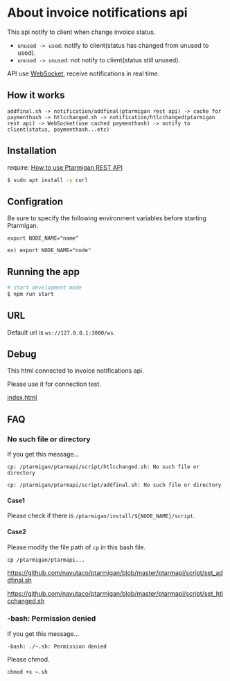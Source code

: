 # About invoice notifications api

This api notify to client when change invoice status.

- `unused -> used`: notify to client(status has changed from unused to used).
- `unused -> unused`: not notify to client(status still unused).

API use [WebSocket](https://developer.mozilla.org/en-US/docs/Web/API/WebSockets_API), receive notifications in real time.


## How it works

```
addfinal.sh -> notification/addfinal(ptarmigan rest api) -> cache for paymenthash -> htlcchanged.sh -> notification/htlcchanged(ptarmigan rest api) -> WebSocket(use cached paymenthash) -> notify to client(status, paymenthash...etc)
```


## Installation

require: [How to use Ptarmigan REST API](./howtouse_rest_api.md)

```bash
$ sudo apt install -y curl
```


## Configration

Be sure to specify the following environment variables before starting Ptarmigan.

```
export NODE_NAME="name"

ex) export NODE_NAME="node"
```


## Running the app

```bash
# start development mode
$ npm run start
```


## URL

Default url is `ws://127.0.0.1:3000/ws`.


## Debug

This html connected to invoice notifications api.

Please use it for connection test.

[index.html](https://github.com/nayutaco/ptarmigan/blob/master/ptarmapi/test/client/index.html)


## FAQ

###  No such file or directory

If you get this message...

```
cp: /ptarmigan/ptarmapi/script/htlcchanged.sh: No such file or directory
```

```
cp: /ptarmigan/ptarmapi/script/addfinal.sh: No such file or directory
```

#### Case1

Please check if there is `/ptarmigan/install/${NODE_NAME}/script`.

#### Case2

Please modify the file path of `cp` in this bash file.

`cp /ptarmigan/ptarmapi...` 

https://github.com/nayutaco/ptarmigan/blob/master/ptarmapi/script/set_addfinal.sh

https://github.com/nayutaco/ptarmigan/blob/master/ptarmapi/script/set_htlcchanged.sh


### -bash: Permission denied

If you get this message...

```
-bash: ./~.sh: Permission denied
```

Please chmod.

```
chmod +x ~.sh
```